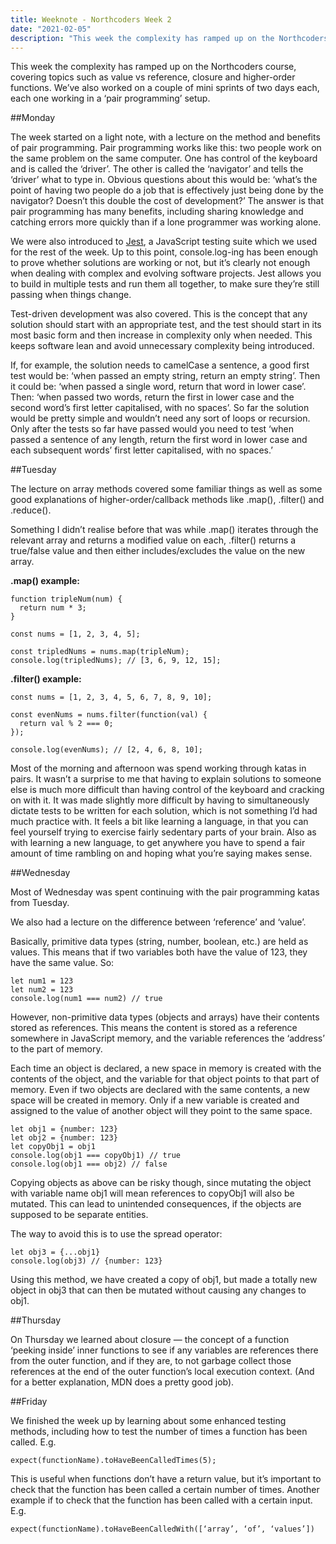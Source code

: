 ```yaml
---
title: Weeknote - Northcoders Week 2
date: "2021-02-05"
description: "This week the complexity has ramped up on the Northcoders course, covering topics such as value vs reference, closure and higher-order functions. We’ve also worked on a couple of mini sprints of two days each, each one working in a ‘pair programming’ setup."
---
```


This week the complexity has ramped up on the Northcoders course, covering topics such as value vs reference, closure and higher-order functions. We’ve also worked on a couple of mini sprints of two days each, each one working in a ‘pair programming’ setup.

##Monday

The week started on a light note, with a lecture on the method and benefits of pair programming. Pair programming works like this: two people work on the same problem on the same computer. One has control of the keyboard and is called the ‘driver’. The other is called the ‘navigator’ and tells the ‘driver’ what to type in. Obvious questions about this would be: ‘what’s the point of having two people do a job that is effectively just being done by the navigator? Doesn’t this double the cost of development?’ The answer is that pair programming has many benefits, including sharing knowledge and catching errors more quickly than if a lone programmer was working alone. 

We were also introduced to <a href = "https://jestjs.io/" target="_blank">Jest</a>, a JavaScript testing suite which we used for the rest of the week. Up to this point, console.log-ing has been enough to prove whether solutions are working or not, but it’s clearly not enough when dealing with complex and evolving software projects. Jest allows you to build in multiple tests and run them all together, to make sure they’re still passing when things change. 

Test-driven development was also covered. This is the concept that any solution should start with an appropriate test, and the test should start in its most basic form and then increase in complexity only when needed. This keeps software lean and avoid unnecessary complexity being introduced. 

If, for example, the solution needs to camelCase a sentence, a good first test would be: ‘when passed an empty string, return an empty string’. Then it could be: ‘when passed a single word, return that word in lower case’. Then: ‘when passed two words, return the first in lower case and the second word’s first letter capitalised, with no spaces’. So far the solution would be pretty simple and wouldn’t need any sort of loops or recursion. Only after the tests so far have passed would you need to test ‘when passed a sentence of any length, return the first word in lower case and each subsequent words’ first letter capitalised, with no spaces.’

##Tuesday

The lecture on array methods covered some familiar things as well as some good explanations of higher-order/callback methods like .map(), .filter() and .reduce(). 

Something I didn’t realise before that was while .map() iterates through the relevant array and returns a modified value on each, .filter() returns a true/false value and then either includes/excludes the value on the new array. 

**.map() example:**
    
    function tripleNum(num) {
      return num * 3;
    }
    
    const nums = [1, 2, 3, 4, 5];
    
    const tripledNums = nums.map(tripleNum);
    console.log(tripledNums); // [3, 6, 9, 12, 15];


**.filter() example:**
    
    const nums = [1, 2, 3, 4, 5, 6, 7, 8, 9, 10];
    
    const evenNums = nums.filter(function(val) {
      return val % 2 === 0;
    });
    
    console.log(evenNums); // [2, 4, 6, 8, 10];


Most of the morning and afternoon was spend working through katas in pairs. It wasn’t a surprise to me that having to explain solutions to someone else is much more difficult than having control of the keyboard and cracking on with it. It was made slightly more difficult by having to simultaneously dictate tests to be written for each solution, which is not something I’d had much practice with. It feels a bit like learning a language, in that you can feel yourself trying to exercise fairly sedentary parts of your brain. Also as with learning a new language, to get anywhere you have to spend a fair amount of time rambling on and hoping what you’re saying makes sense. 

##Wednesday

Most of Wednesday was spent continuing with the pair programming katas from Tuesday. 

We also had a lecture on the difference between ‘reference’ and ‘value’. 

Basically, primitive data types (string, number, boolean, etc.) are held as values. This means that if two variables both have the value of 123, they have the same value. 
So:

    let num1 = 123
    let num2 = 123
    console.log(num1 === num2) // true

However, non-primitive data types (objects and arrays) have their contents stored as references. This means the content is stored as a reference somewhere in JavaScript memory, and the variable references the ‘address’ to the part of memory. 

Each time an object is declared, a new space in memory is created with the contents of the object, and the variable for that object points to that part of memory. Even if two objects are declared with the same contents, a new space will be created in memory. Only if a new variable is created and assigned to the value of another object will they point to the same space. 

    let obj1 = {number: 123}
    let obj2 = {number: 123}
    let copyObj1 = obj1
    console.log(obj1 === copyObj1) // true
    console.log(obj1 === obj2) // false

Copying objects as above can be risky though, since mutating the object with variable name obj1 will mean references to copyObj1 will also be mutated. This can lead to unintended consequences, if the objects are supposed to be separate entities. 

The way to avoid this is to use the spread operator:

    let obj3 = {...obj1}
    console.log(obj3) // {number: 123}

Using this method, we have created a copy of obj1, but made a totally new object in obj3 that can then be mutated without causing any changes to obj1.

##Thursday

On Thursday we learned about closure — the concept of a function ‘peeking inside’ inner functions to see if any variables are references there from the outer function, and if they are, to not garbage collect those references at the end of the outer function’s local execution context. (And for a better explanation, MDN does a pretty good job). 


##Friday

We finished the week up by learning about some enhanced testing methods, including how to test the number of times a function has been called. E.g.

    expect(functionName).toHaveBeenCalledTimes(5);

This is useful when functions don’t have a return value, but it’s important to check that the function has been called a certain number of times. 
Another example if to check that the function has been called with a certain input. E.g.

    expect(functionName).toHaveBeenCalledWith([‘array’, ‘of’, ‘values’])

